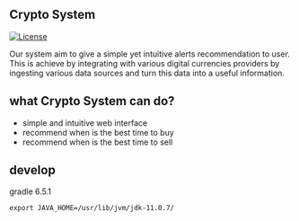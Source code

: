 ## Crypto System

[![License](https://img.shields.io/badge/License-Apache%202.0-blue.svg)](https://opensource.org/licenses/Apache-2.0)

Our system aim to give a simple yet intuitive alerts recommendation to user.
This is achieve by integrating with various digital currencies providers by
ingesting various data sources and turn this data into a useful information.


## what Crypto System can do?
* simple and intuitive web interface
* recommend when is the best time to buy
* recommend when is the best time to sell

## develop
gradle 6.5.1
```
export JAVA_HOME=/usr/lib/jvm/jdk-11.0.7/
```
